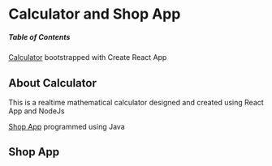 # Calculator and Shop App
##### Table of Contents  
[Calculator]()     bootstrapped with Create React App
<a name="Calculator"/>
## About Calculator
This is a realtime mathematical calculator designed and created using React App and NodeJs

[Shop App]()     programmed using Java
<a name="Shop App"/>
## Shop App


